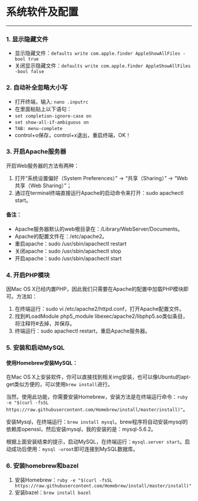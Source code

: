 # 系统软件及配置

---

<!--sec data-title="MacOS常用设置" data-id="system_0" data-show=true ces-->

### 1. 显示隐藏文件
* 显示隐藏文件：`defaults write com.apple.finder AppleShowAllFiles -bool true`
* 关闭显示隐藏文件：`defaults write com.apple.finder AppleShowAllFiles -bool false`

### 2. 自动补全忽略大小写
* 打开终端，输入: `nano .inputrc`
* 在里面粘贴上以下语句：
 * `set completion-ignore-case on`
 * `set show-all-if-ambiguous on`
 * `TAB: menu-complete`
* control+o保存，control+x退出，重启终端，OK！

### 3. 开启Apache服务器

开启Web服务器的方法有两种：
1. 打开“系统设置偏好（System Preferences）” -> “共享（Sharing）” -> “Web共享（Web Sharing）”；
2. 通过在terminal终端直接运行Apache的启动命令来打开：sudo apachectl start。

#### 备注：
* Apache服务器默认的web根目录在：/Library/WebServer/Documents。
* Apache的配置文件在：/etc/apache2。
* 重启apache：sudo /usr/sbin/apachectl restart
* 关闭apache：sudo /usr/sbin/apachectl stop
* 开启apache：sudo /usr/sbin/apachectl start

### 4. 开启PHP模块
因Mac OS X已经内置PHP，因此我们只需要在Apache的配置中加载PHP模块即可。方法如：
1. 在终端运行：sudo vi /etc/apache2/httpd.conf，打开Apache配置文件。
2. 找到#LoadModule php5_module libexec/apache2/libphp5.so类似条目，将注释符#去掉，并保存。
3. 终端运行：sudo apachectl restart，重启Apache服务器。

### 5. 安装和启动MySQL
#### 使用Homebrew安装MySQL：

在Mac OS X上安装软件，你可以直接找到相关img安装，也可以像Ubuntu的apt-get类似方便的，可以使用`brew install`进行。

当然，使用此功能，你需要安装Homebrew，安装方法是在终端运行命令：`ruby -e "$(curl -fsSL https://raw.githubusercontent.com/Homebrew/install/master/install)"`。

安装Mysql，在终端运行：`brew install mysql`。brew程序将自动安装mysql的依赖库openssl，然后安装mysql，我的安装的是：mysql-5.6.2。

根据上面安装结束的提示，启动MySQL，在终端运行：`mysql.server start`。启动成功后使用：`mysql -uroot`即可连接到MySQL数据库。

### 6. 安装homebrew和bazel
1. 安装Homebrew：`ruby -e "$(curl -fsSL https://raw.githubusercontent.com/Homebrew/install/master/install)"`
2. 安装bazel：`brew install bazel`
<!--endsec-->
